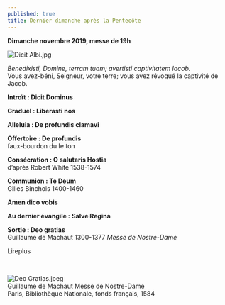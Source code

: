 ```yaml
---
published: true
title: Dernier dimanche après la Pentecôte
---
```

**Dimanche novembre 2019, messe de 19h**  

![Dicit Albi.jpg]({{site.baseurl}}/images/Dicit%20Albi.jpg)

*Benedixisti, Domine, terram tuam; avertisti captivitatem Iacob.*  
Vous avez-béni, Seigneur, votre terre; vous avez révoqué la captivité de Jacob.


**Introït : Dicit Dominus**

**Graduel : Liberasti nos**

**Alleluia : De profundis clamavi**

**Offertoire : De profundis**  
faux-bourdon du Ie ton

**Consécration : O salutaris Hostia**  
d’après Robert White 1538-1574

**Communion : Te Deum**  
Gilles Binchois 1400-1460

**Amen dico vobis**

**Au dernier évangile : Salve Regina**

**Sortie : Deo gratias**  
Guillaume de Machaut 1300-1377 *Messe de Nostre-Dame*

Lireplus

&nbsp;

![Deo Gratias.jpeg]({{site.baseurl}}/images/Deo%20Gratias.jpeg)  
Guillaume de Machaut Messe de Nostre-Dame  
Paris, Bibliothèque Nationale, fonds français, 1584
